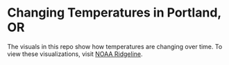 # Changing Temperatures in Portland, OR

The visuals in this repo show how temperatures are changing over time. To view these visualizations, visit [NOAA Ridgeline](https://s-etty.github.io/noaa-ridgeline/).
